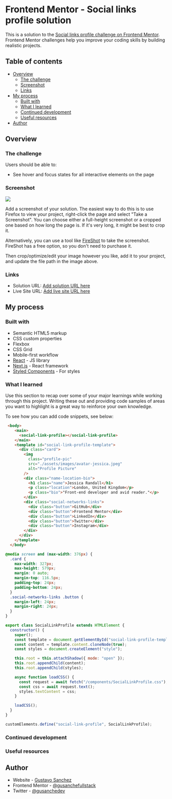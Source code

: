 # Frontend Mentor - Social links profile solution

This is a solution to the [Social links profile challenge on Frontend Mentor](https://www.frontendmentor.io/challenges/social-links-profile-UG32l9m6dQ). Frontend Mentor challenges help you improve your coding skills by building realistic projects. 

## Table of contents

- [Overview](#overview)
  - [The challenge](#the-challenge)
  - [Screenshot](#screenshot)
  - [Links](#links)
- [My process](#my-process)
  - [Built with](#built-with)
  - [What I learned](#what-i-learned)
  - [Continued development](#continued-development)
  - [Useful resources](#useful-resources)
- [Author](#author)


## Overview

### The challenge

Users should be able to:

- See hover and focus states for all interactive elements on the page

### Screenshot

![](./screenshot.jpg)

Add a screenshot of your solution. The easiest way to do this is to use Firefox to view your project, right-click the page and select "Take a Screenshot". You can choose either a full-height screenshot or a cropped one based on how long the page is. If it's very long, it might be best to crop it.

Alternatively, you can use a tool like [FireShot](https://getfireshot.com/) to take the screenshot. FireShot has a free option, so you don't need to purchase it. 

Then crop/optimize/edit your image however you like, add it to your project, and update the file path in the image above.

### Links

- Solution URL: [Add solution URL here](https://your-solution-url.com)
- Live Site URL: [Add live site URL here](https://your-live-site-url.com)

## My process

### Built with

- Semantic HTML5 markup
- CSS custom properties
- Flexbox
- CSS Grid
- Mobile-first workflow
- [React](https://reactjs.org/) - JS library
- [Next.js](https://nextjs.org/) - React framework
- [Styled Components](https://styled-components.com/) - For styles

### What I learned

Use this section to recap over some of your major learnings while working through this project. Writing these out and providing code samples of areas you want to highlight is a great way to reinforce your own knowledge.

To see how you can add code snippets, see below:

```html
 <body>
    <main>
      <social-link-profile></social-link-profile>
    </main>
    <template id="social-link-profile-template">
      <div class="card">
        <img
          class="profile-pic"
          src="./assets/images/avatar-jessica.jpeg"
          alt="Profile Picture"
        />
        <div class="name-location-bio">
          <h1 class="name">Jessica Randall</h1>
          <p class="location">London, United Kingdom</p>
          <p class="bio">"Front-end developer and avid reader."</p>
        </div>
        <div class="social-networks-links">
          <div class="button">GitHub</div>
          <div class="button">Frontend Mentor</div>
          <div class="button">LinkedIn</div>
          <div class="button">Twitter</div>
          <div class="button">Instagram</div>
        </div>
      </div>
    </template>
  </body>
```
```css
@media screen and (max-width: 376px) {
  .card {
    max-width: 327px;
    max-height: 579px;
    margin: 0 auto;
    margin-top: 116.5px;
    padding-top: 24px;
    padding-bottom: 24px;
  }
  .social-networks-links .button {
    margin-left: 24px;
    margin-right: 24px;
  }
}
```
```js
export class SocialLinkProfile extends HTMLElement {
  constructor() {
    super();
    const template = document.getElementById("social-link-profile-template");
    const content = template.content.cloneNode(true);
    const styles = document.createElement("style");

    this.root = this.attachShadow({ mode: "open" });
    this.root.appendChild(content);
    this.root.appendChild(styles);

    async function loadCSS() {
      const request = await fetch("/components/SocialLinkProfile.css");
      const css = await request.text();
      styles.textContent = css;
    }

    loadCSS();
  }
}

customElements.define("social-link-profile", SocialLinkProfile);
```

### Continued development


### Useful resources

## Author

- Website - [Gustavo Sanchez](https://gusanchefullstack.dev/)
- Frontend Mentor - [@gusanchefullstack](https://www.frontendmentor.io/profile/gusanchefullstack)
- Twitter - [@gusanchedev](https://twitter.com/gusanchedev)